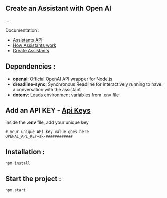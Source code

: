 
##  Create an Assistant with Open AI
....

Documentation :
- [Assistants API](https://platform.openai.com/docs/assistants/overview)
- [How Assistants work](https://platform.openai.com/docs/assistants/how-it-works)
- [Create Assistants](https://platform.openai.com/docs/assistants/how-it-works/creating-assistants)

## Dependencies :

- **openai**: Official OpenAI API wrapper for Node.js
- **dreadline-sync**: Synchronous Readline for interactively running to have a conversation with the assistant
- **dotenv**: Loads environment variables from .env file


## Add an API KEY - [Api Keys](https://platform.openai.com/account/api-keys)

inside the **.env** file, add your unique key

```
# your unique API key value goes here
OPENAI_API_KEY=sk-############

```

## Installation :
`npm install`

## Start the project :
`npm start`



